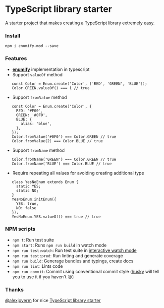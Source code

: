 # TypeScript library starter

A starter project that makes creating a TypeScript library extremely easy.

### Install

```
npm i enumify-mod --save
```

### Features

 - **[enumify](https://github.com/rauschma/enumify)** implementation in typescript
 - Support `valueOf` method
 ```ecmascript 6
    const Color = Enum.create('Color', ['RED', 'GREEN', 'BLUE']);
    Color.GREEN.valueOf() === 1 // true
 ```
 - Support `fromValue` method
 ```ecmascript 6
    const Color = Enum.create('Color', {
      RED: '#F00',
      GREEN: '#0F0',
      BLUE: {
        alias: 'blue',
      },
    });
    Color.fromValue('#0F0') === Color.GREEN // true
    Color.fromValue(2) === Color.BLUE // true
 ```
 - Support `fromName` method
 ```ecmascript 6
    Color.fromName('GREEN') === Color.GREEN // true
    Color.fromName('BLUE') === Color.BLUE // true
 ```
 - Require repeating all values for avoiding creating additional type
 ```ecmascript 6
    class YesNoEnum extends Enum {
      static YES;
      static NO;
    }
    YesNoEnum.initEnum({
      YES: true,
      NO: false
    });
    YesNoEnum.YES.valueOf() === true // true
 ```

### NPM scripts

 - `npm t`: Run test suite
 - `npm start`: Runs `npm run build` in watch mode
 - `npm run test:watch`: Run test suite in [interactive watch mode](http://facebook.github.io/jest/docs/cli.html#watch)
 - `npm run test:prod`: Run linting and generate coverage
 - `npm run build`: Generage bundles and typings, create docs
 - `npm run lint`: Lints code
 - `npm run commit`: Commit using conventional commit style ([husky](https://github.com/typicode/husky) will tell you to use it if you haven't :wink:)

### Thanks

[@alexjoverm](https://twitter.com/alexjoverm) for nice [TypeScript library starter](https://github.com/alexjoverm/typescript-library-starter)

